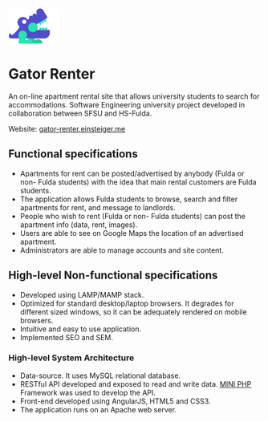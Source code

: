 ![Gator Renter](public/images/gr_logo_small.png)

# Gator Renter

An on-line apartment rental site that allows university students to search for
accommodations. Software Engineering university project developed in 
collaboration between SFSU and HS-Fulda.

Website: [gator-renter.einsteiger.me](gator-renter.einsteiger.me)   

## Functional specifications

- Apartments for rent can be posted/advertised by anybody 
(Fulda or non- Fulda students) with the idea that main rental 
customers are Fulda students. 
- The application allows Fulda students 
to browse, search and filter apartments for rent, and message to 
landlords. 
- People who wish to rent (Fulda or non- Fulda students) 
can post the apartment info (data, rent, images). 
- Users are able to see on Google Maps the location of an advertised apartment.
- Administrators are able to manage accounts and site content.

## High-level Non-functional specifications

- Developed using LAMP/MAMP stack.
- Optimized for standard desktop/laptop browsers. It degrades 
for different sized windows, so it can be adequately rendered on 
mobile browsers. 
- Intuitive and easy to use application.
- Implemented SEO and SEM.
 

### High-level System Architecture

- Data-source. It uses MySQL relational database.
- RESTful API developed and exposed to read and write data. 
[MINI PHP](http://www.dev-metal.com/mini-extremely-simple-barebone-php-application/) Framework was used to develop the API.
- Front-end developed using AngularJS, HTML5 and CSS3.
- The application runs on an Apache web server.


